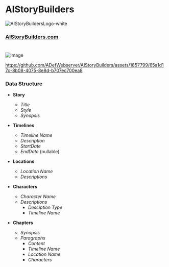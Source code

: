 # AIStoryBuilders
![AIStoryBuildersLogo-white](https://github.com/ADefWebserver/AIStoryBuilders/assets/1857799/851988f5-a226-4058-8cb7-d0154752d354)
### [AIStoryBuilders.com](https://AIStoryBuilders.com)
#
![image](https://github.com/ADefWebserver/AIStoryBuilders/assets/1857799/1e9e7b28-ed00-42da-b038-063d0d0b45d7)



https://github.com/ADefWebserver/AIStoryBuilders/assets/1857799/65a1d17c-8b08-4075-8e8d-b707ec700ea8



### Data Structure

- **Story**
  - *Title*
  - *Style*
  - *Synopsis*
 
- **Timelines**
  - *Timeline Name*
  - *Description*
  - *StartDate*
  - *EndDate* (nullable)
  
- **Locations**
  - *Location Name*
  - *Descriptions*
  
- **Characters**
  - *Character Name*
  - *Descriptions*
    - *Desciption Type*
    - *Timeline Name*

- **Chapters**
  - *Synopsis*
  - *Paragraphs*   
    - *Content*
    - *Timeline Name*
    - *Location Name*
    - *Characters*
